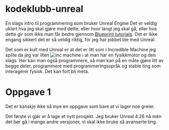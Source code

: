 # kodeklubb-unreal
En slags intro til programmering som bruker Unreal Engine
Det er veldig uklart hva jeg skal gjøre med dette, eller hvor langt jeg skal gå, eller hva dette gir som ikke
man får bedre gjennom [Blueprint tutorials](https://www.youtube.com/watch?v=EFXMW_UEDco
). Det er ikke engang sikkert det er så veldig riktig, for jeg har jobbet lite med Unreal.

Det som er kult med Unreal er at det er litt som i Incredible Machine jeg spilte da jeg var liten
![inc machine](https://user-images.githubusercontent.com/1174441/102125050-571d3a00-3e49-11eb-8a18-0aa65892ed44.png)
i at man har en fysikkmotor og den slags. Her kan man også programmere, så man kan på en måte gjøre litt av begge deler, programmere med programmeringsspråk og stable ting som interagerer fysisk. Det kan fort bli meta.


# Oppgave 1
Det er kanskje ikke så mye en oppgave som bare at vi lager noe greier.

Det første vi gjør er å lage et nytt prosjekt. Jeg bruker Unreal 4.26 nå men det bør gå i mange andre versjoner, vi skal ikke bruke så avanserte ting.
